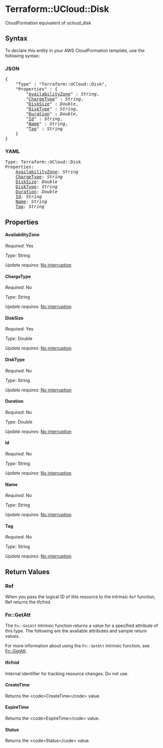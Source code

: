 # Terraform::UCloud::Disk

CloudFormation equivalent of ucloud_disk

## Syntax

To declare this entity in your AWS CloudFormation template, use the following syntax:

### JSON

<pre>
{
    "Type" : "Terraform::UCloud::Disk",
    "Properties" : {
        "<a href="#availabilityzone" title="AvailabilityZone">AvailabilityZone</a>" : <i>String</i>,
        "<a href="#chargetype" title="ChargeType">ChargeType</a>" : <i>String</i>,
        "<a href="#disksize" title="DiskSize">DiskSize</a>" : <i>Double</i>,
        "<a href="#disktype" title="DiskType">DiskType</a>" : <i>String</i>,
        "<a href="#duration" title="Duration">Duration</a>" : <i>Double</i>,
        "<a href="#id" title="Id">Id</a>" : <i>String</i>,
        "<a href="#name" title="Name">Name</a>" : <i>String</i>,
        "<a href="#tag" title="Tag">Tag</a>" : <i>String</i>
    }
}
</pre>

### YAML

<pre>
Type: Terraform::UCloud::Disk
Properties:
    <a href="#availabilityzone" title="AvailabilityZone">AvailabilityZone</a>: <i>String</i>
    <a href="#chargetype" title="ChargeType">ChargeType</a>: <i>String</i>
    <a href="#disksize" title="DiskSize">DiskSize</a>: <i>Double</i>
    <a href="#disktype" title="DiskType">DiskType</a>: <i>String</i>
    <a href="#duration" title="Duration">Duration</a>: <i>Double</i>
    <a href="#id" title="Id">Id</a>: <i>String</i>
    <a href="#name" title="Name">Name</a>: <i>String</i>
    <a href="#tag" title="Tag">Tag</a>: <i>String</i>
</pre>

## Properties

#### AvailabilityZone

_Required_: Yes

_Type_: String

_Update requires_: [No interruption](https://docs.aws.amazon.com/AWSCloudFormation/latest/UserGuide/using-cfn-updating-stacks-update-behaviors.html#update-no-interrupt)

#### ChargeType

_Required_: No

_Type_: String

_Update requires_: [No interruption](https://docs.aws.amazon.com/AWSCloudFormation/latest/UserGuide/using-cfn-updating-stacks-update-behaviors.html#update-no-interrupt)

#### DiskSize

_Required_: Yes

_Type_: Double

_Update requires_: [No interruption](https://docs.aws.amazon.com/AWSCloudFormation/latest/UserGuide/using-cfn-updating-stacks-update-behaviors.html#update-no-interrupt)

#### DiskType

_Required_: No

_Type_: String

_Update requires_: [No interruption](https://docs.aws.amazon.com/AWSCloudFormation/latest/UserGuide/using-cfn-updating-stacks-update-behaviors.html#update-no-interrupt)

#### Duration

_Required_: No

_Type_: Double

_Update requires_: [No interruption](https://docs.aws.amazon.com/AWSCloudFormation/latest/UserGuide/using-cfn-updating-stacks-update-behaviors.html#update-no-interrupt)

#### Id

_Required_: No

_Type_: String

_Update requires_: [No interruption](https://docs.aws.amazon.com/AWSCloudFormation/latest/UserGuide/using-cfn-updating-stacks-update-behaviors.html#update-no-interrupt)

#### Name

_Required_: No

_Type_: String

_Update requires_: [No interruption](https://docs.aws.amazon.com/AWSCloudFormation/latest/UserGuide/using-cfn-updating-stacks-update-behaviors.html#update-no-interrupt)

#### Tag

_Required_: No

_Type_: String

_Update requires_: [No interruption](https://docs.aws.amazon.com/AWSCloudFormation/latest/UserGuide/using-cfn-updating-stacks-update-behaviors.html#update-no-interrupt)

## Return Values

### Ref

When you pass the logical ID of this resource to the intrinsic `Ref` function, Ref returns the tfcfnid.

### Fn::GetAtt

The `Fn::GetAtt` intrinsic function returns a value for a specified attribute of this type. The following are the available attributes and sample return values.

For more information about using the `Fn::GetAtt` intrinsic function, see [Fn::GetAtt](https://docs.aws.amazon.com/AWSCloudFormation/latest/UserGuide/intrinsic-function-reference-getatt.html).

#### tfcfnid

Internal identifier for tracking resource changes. Do not use.

#### CreateTime

Returns the &lt;code&gt;CreateTime&lt;/code&gt; value.

#### ExpireTime

Returns the &lt;code&gt;ExpireTime&lt;/code&gt; value.

#### Status

Returns the &lt;code&gt;Status&lt;/code&gt; value.

